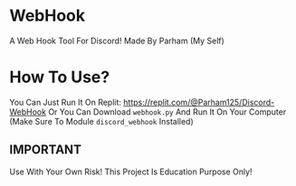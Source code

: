 # WebHook
A Web Hook Tool For Discord!
Made By Parham (My Self)

# How To Use?
You Can Just Run It On Replit:
https://replit.com/@Parham125/Discord-WebHook
Or You Can Download `webhook.py` And Run It On Your Computer (Make Sure To Module `discord_webhook` Installed)

## IMPORTANT
Use With Your Own Risk!
This Project Is Education Purpose Only!
